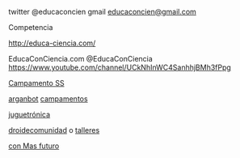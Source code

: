 twitter @educaconcien
gmail educaconcien@gmail.com


Competencia


http://educa-ciencia.com/

EducaConCiencia.com @EducaConCiencia https://www.youtube.com/channel/UCkNhInWC4SanhhjBMh3fPpg

[Campamento SS](http://www.escolapiosaluche.com/campamento-tecnologico-de-semana-santa/)

[arganbot](http://arganbot.blogspot.de/) [campamentos](http://4b7da56ea55f.fikket.com/event/campamento-tecnologico-junio-2015)

[juguetrónica](http://cursosderobotica.es/tarifas/)

[droidecomunidad](http://droidecomunidad.com/shop/kit-de-roboticaprogramacion-para-el-aula/) o [talleres](http://droidecomunidad.com/portfolio-item/talleres-con-mi-primer-kit-de-robotica-de-bq/)

[con Mas futuro](http://www.campamentos.conmasfuturo.com/index.php/campamentos-tecnologicos-de-verano-tematica-y-contenidos/)